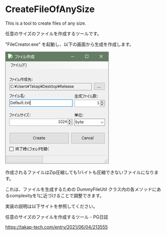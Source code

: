 # CreateFileOfAnySize

This is a tool to create files of any size.

任意のサイズのファイルを作成するツールです。

"FileCreator.exe" を起動し、以下の画面から生成を作成します。

![image](README.md.resources/01.PNG)

作成されるファイルはZip圧縮しても1バイトも圧縮できないファイルになります。

これは、ファイルを生成するための DummyFileUtil クラス内の各メソッドにあるcomplexityを1に近づけることで調整できます。

実装の説明は以下サイトを参照してください。

任意のサイズのファイルを作成するツール - PG日誌

https://takap-tech.com/entry/2021/06/04/213555